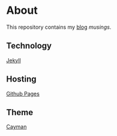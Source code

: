About
=====

This repository contains my [blog](https://bluz71.github.io/) *musings*.

Technology
----------
[Jekyll](http://jekyllrb.com/)

Hosting
-------
[Github Pages](https://pages.github.com/)

Theme
-----
[Cayman](https://pages-themes.github.io/cayman/)
